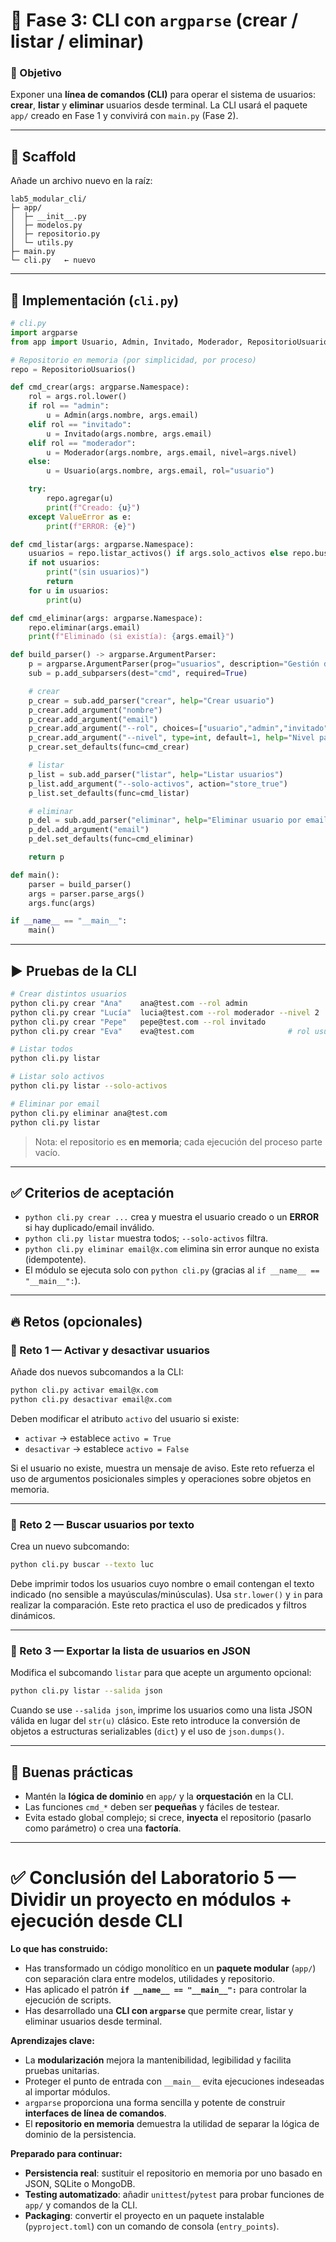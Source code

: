 # 🔹 Fase 3: CLI con `argparse` (crear / listar / eliminar)

### 🎯 Objetivo

Exponer una **línea de comandos (CLI)** para operar el sistema de usuarios: **crear**, **listar** y **eliminar** usuarios desde terminal. La CLI usará el paquete `app/` creado en Fase 1 y convivirá con `main.py` (Fase 2).

---

## 🧱 Scaffold

Añade un archivo nuevo en la raíz:

```
lab5_modular_cli/
├─ app/
│  ├─ __init__.py
│  ├─ modelos.py
│  ├─ repositorio.py
│  └─ utils.py
├─ main.py
└─ cli.py   ← nuevo
```

---

## 🧭 Implementación (`cli.py`)

```python
# cli.py
import argparse
from app import Usuario, Admin, Invitado, Moderador, RepositorioUsuarios

# Repositorio en memoria (por simplicidad, por proceso)
repo = RepositorioUsuarios()

def cmd_crear(args: argparse.Namespace):
    rol = args.rol.lower()
    if rol == "admin":
        u = Admin(args.nombre, args.email)
    elif rol == "invitado":
        u = Invitado(args.nombre, args.email)
    elif rol == "moderador":
        u = Moderador(args.nombre, args.email, nivel=args.nivel)
    else:
        u = Usuario(args.nombre, args.email, rol="usuario")

    try:
        repo.agregar(u)
        print(f"Creado: {u}")
    except ValueError as e:
        print(f"ERROR: {e}")

def cmd_listar(args: argparse.Namespace):
    usuarios = repo.listar_activos() if args.solo_activos else repo.buscar(lambda _: True)
    if not usuarios:
        print("(sin usuarios)")
        return
    for u in usuarios:
        print(u)

def cmd_eliminar(args: argparse.Namespace):
    repo.eliminar(args.email)
    print(f"Eliminado (si existía): {args.email}")

def build_parser() -> argparse.ArgumentParser:
    p = argparse.ArgumentParser(prog="usuarios", description="Gestión de usuarios (demo CLI)")
    sub = p.add_subparsers(dest="cmd", required=True)

    # crear
    p_crear = sub.add_parser("crear", help="Crear usuario")
    p_crear.add_argument("nombre")
    p_crear.add_argument("email")
    p_crear.add_argument("--rol", choices=["usuario","admin","invitado","moderador"], default="usuario")
    p_crear.add_argument("--nivel", type=int, default=1, help="Nivel para moderador")
    p_crear.set_defaults(func=cmd_crear)

    # listar
    p_list = sub.add_parser("listar", help="Listar usuarios")
    p_list.add_argument("--solo-activos", action="store_true")
    p_list.set_defaults(func=cmd_listar)

    # eliminar
    p_del = sub.add_parser("eliminar", help="Eliminar usuario por email")
    p_del.add_argument("email")
    p_del.set_defaults(func=cmd_eliminar)

    return p

def main():
    parser = build_parser()
    args = parser.parse_args()
    args.func(args)

if __name__ == "__main__":
    main()
```

---

## ▶️ Pruebas de la CLI

```bash
# Crear distintos usuarios
python cli.py crear "Ana"    ana@test.com --rol admin
python cli.py crear "Lucía"  lucia@test.com --rol moderador --nivel 2
python cli.py crear "Pepe"   pepe@test.com --rol invitado
python cli.py crear "Eva"    eva@test.com                     # rol usuario

# Listar todos
python cli.py listar

# Listar solo activos
python cli.py listar --solo-activos

# Eliminar por email
python cli.py eliminar ana@test.com
python cli.py listar
```

> Nota: el repositorio es **en memoria**; cada ejecución del proceso parte vacío.

---

## ✅ Criterios de aceptación

* `python cli.py crear ...` crea y muestra el usuario creado o un **ERROR** si hay duplicado/email inválido.
* `python cli.py listar` muestra todos; `--solo-activos` filtra.
* `python cli.py eliminar email@x.com` elimina sin error aunque no exista (idempotente).
* El módulo se ejecuta solo con `python cli.py` (gracias al `if __name__ == "__main__":`).

---

## 🔥 Retos (opcionales)

### 🔹 Reto 1 — Activar y desactivar usuarios

Añade dos nuevos subcomandos a la CLI:

```bash
python cli.py activar email@x.com
python cli.py desactivar email@x.com
```

Deben modificar el atributo `activo` del usuario si existe:

* `activar` → establece `activo = True`
* `desactivar` → establece `activo = False`

Si el usuario no existe, muestra un mensaje de aviso.
Este reto refuerza el uso de argumentos posicionales simples y operaciones sobre objetos en memoria.

---

### 🔹 Reto 2 — Buscar usuarios por texto

Crea un nuevo subcomando:

```bash
python cli.py buscar --texto luc
```

Debe imprimir todos los usuarios cuyo nombre o email contengan el texto indicado (no sensible a mayúsculas/minúsculas).
Usa `str.lower()` y `in` para realizar la comparación.
Este reto practica el uso de predicados y filtros dinámicos.

---

### 🔹 Reto 3 — Exportar la lista de usuarios en JSON

Modifica el subcomando `listar` para que acepte un argumento opcional:

```bash
python cli.py listar --salida json
```

Cuando se use `--salida json`, imprime los usuarios como una lista JSON válida en lugar del `str(u)` clásico.
Este reto introduce la conversión de objetos a estructuras serializables (`dict`) y el uso de `json.dumps()`.


---

## 🧹 Buenas prácticas

* Mantén la **lógica de dominio** en `app/` y la **orquestación** en la CLI.
* Las funciones `cmd_*` deben ser **pequeñas** y fáciles de testear.
* Evita estado global complejo; si crece, **inyecta** el repositorio (pasarlo como parámetro) o crea una **factoría**.


---

# ✅ Conclusión del Laboratorio 5 — Dividir un proyecto en módulos + ejecución desde CLI

**Lo que has construido:**

* Has transformado un código monolítico en un **paquete modular** (`app/`) con separación clara entre modelos, utilidades y repositorio.
* Has aplicado el patrón **`if __name__ == "__main__":`** para controlar la ejecución de scripts.
* Has desarrollado una **CLI con `argparse`** que permite crear, listar y eliminar usuarios desde terminal.

**Aprendizajes clave:**

* La **modularización** mejora la mantenibilidad, legibilidad y facilita pruebas unitarias.
* Proteger el punto de entrada con `__main__` evita ejecuciones indeseadas al importar módulos.
* `argparse` proporciona una forma sencilla y potente de construir **interfaces de línea de comandos**.
* El **repositorio en memoria** demuestra la utilidad de separar la lógica de dominio de la persistencia.

**Preparado para continuar:**

* **Persistencia real**: sustituir el repositorio en memoria por uno basado en JSON, SQLite o MongoDB.
* **Testing automatizado**: añadir `unittest`/`pytest` para probar funciones de `app/` y comandos de la CLI.
* **Packaging**: convertir el proyecto en un paquete instalable (`pyproject.toml`) con un comando de consola (`entry_points`).
